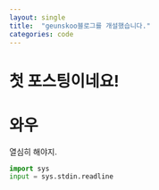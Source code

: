 ```yaml
---
layout: single
title:  "geunskoo블로그를 개설했습니다."
categories: code
---
```

# 첫 포스팅이네요!

# 와우
열심히 해야지.
```python
import sys
input = sys.stdin.readline

```